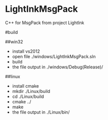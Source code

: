 # LightInkMsgPack
C++ for MsgPack from project LightInk


#build


##win32

* install vs2012
* open file ./windows/LightInkMsgPack.sln
* build
* the file output in ./windows/Debug(Release)/

##linux

* install cmake
* mkdir ./Linux/build
* cd ./Linux/build
* cmake ../
* make
* the file output in ./Linux/bin/

